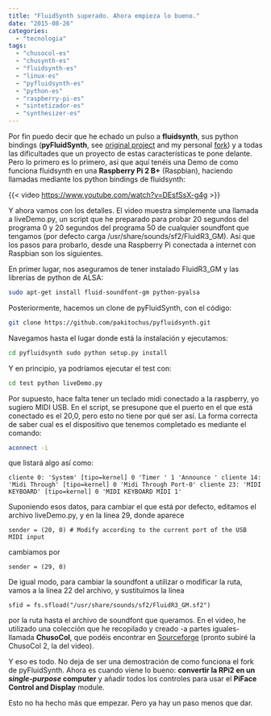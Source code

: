 ```yaml
---
title: "FluidSynth superado. Ahora empieza lo bueno."
date: "2015-08-26"
categories: 
  - "tecnologia"
tags: 
  - "chusocol-es"
  - "chusynth-es"
  - "fluidsynth-es"
  - "linux-es"
  - "pyfluidsynth-es"
  - "python-es"
  - "raspberry-pi-es"
  - "sintetizador-es"
  - "synthesizer-es"
---
```


Por fin puedo decir que he echado un pulso a **fluidsynth**, sus python bindings (**pyFluidSynth**, see [original project](https://github.com/nwhitehead/pyfluidsynth) and my personal [fork](https://github.com/pakitochus/pyfluidsynth)) y a todas las dificultades que un proyecto de estas características te pone delante. Pero lo primero es lo primero, así que aquí tenéis una Demo de como funciona fluidsynth en una **Raspberry Pi 2 B+** (Raspbian), haciendo llamadas mediante los python bindings de fluidsynth:

{{< video https://www.youtube.com/watch?v=DEsfSsX-g4g >}}

Y ahora vamos con los detalles. El video muestra simplemente una llamada a liveDemo.py, un script que he preparado para probar 20 segundos del programa 0 y 20 segundos del programa 50 de cualquier soundfont que tengamos (por defecto carga /usr/share/sounds/sf2/FluidR3\_GM). Así que los pasos para probarlo, desde una Raspberry Pi conectada a internet con Raspbian son los siguientes.

En primer lugar, nos aseguramos de tener instalado FluidR3\_GM y las librerías de python de ALSA:

```bash
sudo apt-get install fluid-soundfont-gm python-pyalsa
```

Posteriormente, hacemos un clone de pyFluidSynth, con el código:

```bash
git clone https://github.com/pakitochus/pyfluidsynth.git
```

Navegamos hasta el lugar donde está la instalación y ejecutamos:

```bash
cd pyfluidsynth sudo python setup.py install
```

Y en principio, ya podríamos ejecutar el test con:

```bash
cd test python liveDemo.py
```

Por supuesto, hace falta tener un teclado midi conectado a la raspberry, yo sugiero MIDI USB. En el script, se presupone que el puerto en el que está conectado es el 20,0, pero esto no tiene por qué ser así. La forma correcta de saber cual es el dispositivo que tenemos completado es mediante el comando:

```bash
aconnect -i
```

que listará algo así como:

```text
cliente 0: 'System' [tipo=kernel] 0 'Timer ' 1 'Announce ' cliente 14: 'Midi Through' [tipo=kernel] 0 'Midi Through Port-0' cliente 23: 'MIDI KEYBOARD' [tipo=kernel] 0 'MIDI KEYBOARD MIDI 1'
```

Suponiendo esos datos, para cambiar el que está por defecto, editamos el archivo liveDemo.py, y en la línea 29, donde aparece

```text
sender = (20, 0) # Modify according to the current port of the USB MIDI input
```

cambiamos por

```text
sender = (29, 0)
```

De igual modo, para cambiar la soundfont a utilizar o modificar la ruta, vamos a la línea 22 del archivo, y sustituimos la línea

```text
sfid = fs.sfload("/usr/share/sounds/sf2/FluidR3_GM.sf2")
```

por la ruta hasta el archivo de soundfont que queramos. En el video, he utilizado una colección que he recopilado y creado -a partes iguales- llamada **ChusoCol**, que podéis encontrar en [Sourceforge](http://chusocol.sourceforge.net) (pronto subiré la ChusoCol 2, la del video).

Y eso es todo. No deja de ser una demostración de como funciona el fork de pyFluidSynth. Ahora es cuando viene lo bueno: **convertir la RPi2 en un _single-purpose_ computer** y añadir todos los controles para usar el **PiFace Control and Display** module.

Esto no ha hecho más que empezar. Pero ya hay un paso menos que dar.
